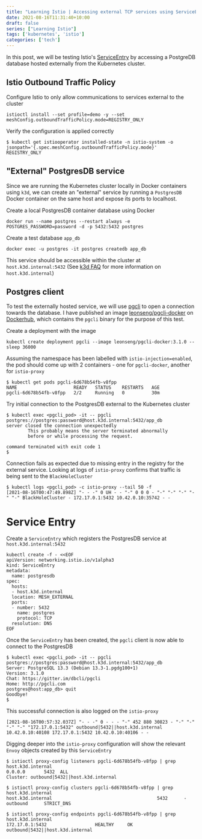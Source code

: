 ```yaml
---
title: "Learning Istio | Accessing external TCP services using ServiceEntry"
date: 2021-08-16T11:31:40+10:00
draft: false
series: ["Learning Istio"]
tags: ['kubernetes', 'istio']
categories: ['tech']
---
```


In this post, we will be testing Istio's [ServiceEntry](https://istio.io/latest/docs/reference/config/networking/service-entry/) by accessing a PostgreDB database hosted externally from the Kubernetes cluster.

## Istio Outbound Traffic Policy

Configure Istio to only allow communications to services external to the cluster
```
istioctl install --set profile=demo -y --set meshConfig.outboundTrafficPolicy.mode=REGISTRY_ONLY
```

Verify the configuration is applied correctly
```
$ kubectl get istiooperator installed-state -n istio-system -o jsonpath='{.spec.meshConfig.outboundTrafficPolicy.mode}'
REGISTRY_ONLY
```

## "External" PostgresDB service

Since we are running the Kubernetes cluster locally in Docker containers using `k3d`, we can create an "external" service by running a `PostgresDB` Docker container on the same host and expose its ports to localhost.

Create a local PostgresDB container database using Docker
```
docker run --name postgres --restart always -e POSTGRES_PASSWORD=password -d -p 5432:5432 postgres
```

Create a test database `app_db`
```
docker exec -u postgres -it postgres createdb app_db
```

This service should be accessible within the cluster at `host.k3d.internal:5432` (See [k3d FAQ](https://k3d.io/faq/faq/#how-to-access-services-like-a-database-running-on-my-docker-host-machine) for more information on `host.k3d.internal`)

## Postgres client

To test the externally hosted service, we will use [pgcli](https://www.pgcli.com/) to open a connection towards the database. I have published an image [leonseng/pgcli-docker](https://hub.docker.com/r/leonseng/pgcli-docker) on [Dockerhub](https://hub.docker.com/), which contains the `pgcli` binary for the purpose of this test.

Create a deployment with the image
```
kubectl create deployment pgcli --image leonseng/pgcli-docker:3.1.0 -- sleep 36000
```

Assuming the namespace has been labelled with `istio-injection=enabled`, the pod should come up with 2 containers - one for `pgcli-docker`, another for `istio-proxy`
```
$ kubectl get pods pgcli-6d678b54fb-v8fpp
NAME                     READY   STATUS    RESTARTS   AGE
pgcli-6d678b54fb-v8fpp   2/2     Running   0          30m
```

Try initial connection to the PostgresDB external to the Kubernetes cluster
```
$ kubectl exec <pgcli_pod> -it -- pgcli postgres://postgres:password@host.k3d.internal:5432/app_db
server closed the connection unexpectedly
        This probably means the server terminated abnormally
        before or while processing the request.

command terminated with exit code 1
$
```

Connection fails as expected due to missing entry in the registry for the external service. Looking at logs of `istio-proxy` confirms that traffic is being sent to the `BlackHoleCluster`
```
$ kubectl logs <pgcli_pod> -c istio-proxy --tail 50 -f
[2021-08-16T00:47:49.898Z] "- - -" 0 UH - - "-" 0 0 0 - "-" "-" "-" "-" "-" BlackHoleCluster - 172.17.0.1:5432 10.42.0.10:35742 - -
```

# Service Entry

Create a `ServiceEntry` which registers the PostgresDB service at `host.k3d.internal:5432`

```
kubectl create -f - <<EOF
apiVersion: networking.istio.io/v1alpha3
kind: ServiceEntry
metadata:
  name: postgresdb
spec:
  hosts:
  - host.k3d.internal
  location: MESH_EXTERNAL
  ports:
  - number: 5432
    name: postgres
    protocol: TCP
  resolution: DNS
EOF

```

Once the `ServiceEntry` has been created, the `pgcli` client is now able to connect to the PostgresDB
```
$ kubectl exec <pgcli_pod> -it -- pgcli postgres://postgres:password@host.k3d.internal:5432/app_db
Server: PostgreSQL 13.3 (Debian 13.3-1.pgdg100+1)
Version: 3.1.0
Chat: https://gitter.im/dbcli/pgcli
Home: http://pgcli.com
postgres@host:app_db> quit
Goodbye!
$
```

This successful connection is also logged on the `istio-proxy`
```
[2021-08-16T00:57:32.037Z] "- - -" 0 - - - "-" 452 880 30823 - "-" "-" "-" "-" "172.17.0.1:5432" outbound|5432||host.k3d.internal 10.42.0.10:40108 172.17.0.1:5432 10.42.0.10:40106 - -
```

Digging deeper into the `istio-proxy` configuration will show the relevant `Envoy` objects created by this `ServiceEntry`

```
$ istioctl proxy-config listeners pgcli-6d678b54fb-v8fpp | grep host.k3d.internal
0.0.0.0       5432  ALL                                                                      Cluster: outbound|5432||host.k3d.internal

$ istioctl proxy-config clusters pgcli-6d678b54fb-v8fpp | grep host.k3d.internal
host.k3d.internal                                       5432      -          outbound      STRICT_DNS

$ istioctl proxy-config endpoints pgcli-6d678b54fb-v8fpp | grep host.k3d.internal
172.17.0.1:5432                  HEALTHY     OK                outbound|5432||host.k3d.internal
```
